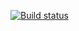 [![Build status](https://ci.appveyor.com/api/projects/status/8q7hcajccnxdoh4g/branch/main?svg=true)](https://ci.appveyor.com/project/AnnaKazmirchuk/patterns1/branch/main)
